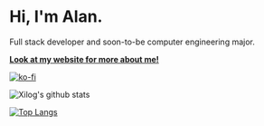 <!-- <img src="https://xilog.xyz/img/logo-small.jpg" width="100" height="100"> -->

# Hi, I'm Alan.

Full stack developer and soon-to-be computer engineering major.

**[Look at my website for more about me!](https://alanr.me)**

[![ko-fi](https://www.ko-fi.com/img/githubbutton_sm.svg)](https://ko-fi.com/O5O22D6HD)

![Xilog's github stats](https://github-readme-stats.vercel.app/api?username=XilogOfficial&show_icons=true&title_color=fff&text_color=fff&icon_color=fff&bg_color=0,1ec1c7,4e44b0)

[![Top Langs](https://github-readme-stats.vercel.app/api/top-langs/?username=XilogOfficial&hide=ruby&layout=compact)](https://github.com/anuraghazra/github-readme-stats)

<!--
**XilogOfficial/XilogOfficial** is a ✨ _special_ ✨ repository because its `README.md` (this file) appears on your GitHub profile.

Here are some ideas to get you started:

- 🔭 I’m currently working on ...
- 🌱 I’m currently learning ...
- 👯 I’m looking to collaborate on ...
- 🤔 I’m looking for help with ...
- 💬 Ask me about ...
- 📫 How to reach me: ...
- 😄 Pronouns: ...
- ⚡ Fun fact: ...
-->
